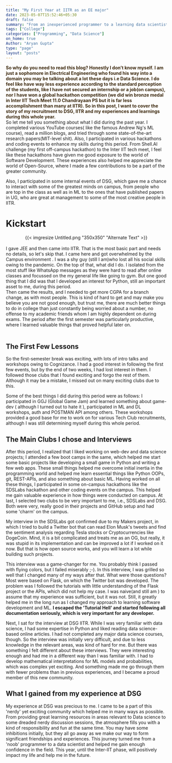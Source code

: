 ```yaml
---
title: "My First Year at IITR as an EE major"
date: 2023-05-07T15:52:46+05:30
draft: false
summary: "From an inexperienced programmer to a learning data scientist "
tags: ["College"]
categories: ["Programming", "Data Science"]
on_home: true
Author: "Aryan Gupta"
type: "page"
layout: "posts"
---
```

<strong style="color: #3c280d">
So why do you need to read this blog? Honestly I don’t know myself. I am just a sophomore in Electrical Engineering who found his way into a domain you may be talking about a lot these days i.e Data Science.  I do feel like have way less experience according to the standard perception of the students, like I have not secured an internship or a job(on campus), nor I have won a global hackathon competition (we did win bronze medal in Inter IIT Tech Meet 11.0 Chandrayaan PS but it is far less accomplishment than many at IITR). So in this post, I want to cover the story of my recruitment to DSG, IITR and my experiences and learnings during this whole year. 
</strong>

<br>
So let me tell you something about what I did during the past year. I completed various YouTube courses( like the famous  Andrew Ng's ML course), read a million blogs, and tried through some state-of-the-art research papers(MIT-level shit). Also, I participated in various hackathons and coding events to enhance my skills during this period. From <a sr= "https://Shell.AI">Shell.AI</a> challenge (my first off-campus hackathon) to the Inter IIT tech meet, I feel like these hackathons have given me good exposure to the world of Software Development. These experiences also helped me appreciate the world of Open-Source, where I made a few contributions to be a part of the greater community.

Also, I participated in some internal events of DSG, which gave me a chance to interact with some of the greatest minds on campus, from people who are top in the class as well as in ML to the ones that have published papers in UG, who are great at management to some of the most creative people in IITR.

# Kickstart
<center>
{{< imgresize Untitled.png "350x350" "Alternate Text" >}} 
</center>
<br>
I gave JEE and then came into IITR. That is the most basic part and needs no details, so let's skip that. I came here and got overwhelmed by the Campus environment . I was a shy guy (still I am)who lost all his social skills owing to the pandemic. On the top of that, what did I do. I isolated from the most stuff like WhatsApp messages as they were hard to read after online classes and focussed on the my general life like going to gym. But one good thing that I did was that I developed an interest for Python, still an important asset to me, during this period.
<br> Then came the results, and I needed to get more CGPA for a branch change, as with most people. This is kind of hard to get and may make you believe you are not good enough, but trust me, there are much better things to do in college than just constantly being worried about a number, no offense to my academic friends whom I am highly dependent on during exams.
The period after the first semester was particularly productive, where I learned valuable things that proved helpful later on. 
<br><br>


## The First Few Lessons

So the first-semester break was exciting, with lots of intro talks and workshops owing to Cognizance. I had a good interest in following the first few events, but by the end of two weeks, I had lost interest in them. I followed those clubs that I found exciting and forgo the rest of them. Although it may be a mistake, I missed out on many exciting clubs due to this. 

Some of the best things I did during this period were as follows: I participated in GGJ (Global Game Jam) and learned something about game-dev ( although I turned out to hate it ), participated in ML and DL workshops, auth and POSTMAN API among others. These workshops provided a good base for me to work on for various Tech Club recruitments, although I was still determining myself during this whole period.

## The Main Clubs I chose and Interviews

After this period, I realized that I liked working on web-dev and data science projects; I attended a few boot camps in the same, which helped me start some basic projects like developing a small game in Python and writing a few web apps. These small things helped me overcome initial inertia in the programming world and helped me learn essential things like Python OOPs, git, REST-APIs, and also something about basic ML. Having worked on all these things, I participated in some on-campus hackathons like the SDSLabs hackathon and other coding events on the campus. This helped me gain valuable experience in how things were conducted on campus. At last, I selected two clubs to be very important to me, i.e., SDSLabs and DSG. Both were very, really good in their projects and GitHub setup and had some 'charm' on the campus.

My interview in the SDSLabs got confirmed due to my Makers project, in which I tried to build a Twitter bot that can read Elon Musk's tweets and find the sentiment analysis regarding Tesla stocks or Cryptocurrencies like DogeCoin. Mind, it is a bit complicated and treats me as an OG, but really, it was stupid in its implementation and can be improved a lot if I worked on it now. But that is how open source works, and you will learn a lot while building such projects.

This interview was a game-changer for me. You probably think I passed with flying colors, but I failed miserably ;-). In this interview, I was grilled so well that I changed many of my ways after that. What were those questions? Most were based on Flask, on which the Twitter bot was developed. The problem was I followed the tutorials with little understanding of the Flask project or the APIs, which did not help my case. I was naive(and still am ) to assume that my experience was sufficient, but it was not. Still, it greatly helped me in the long run as I changed my approach to learning software development and ML. **I escaped the 'Tutorial Hell' and started following all documentation seriously, which is very important for any developer.**

Next, I sat for the interview at DSG IITR. While I was very familiar with data science, I had some expertise in Python and liked reading data science-based online articles. I had not completed any major data science courses, though. So the interview was initially very difficult, and due to less knowledge in the relevant areas, was kind of hard for me. But there was something I felt different about these interviews. They were interesting enough and had me in a different way than I was familiar with. I had to develop mathematical interpretations for ML models and probabilities, which was complex yet exciting. And something made me go through them with fewer problems than in previous experiences, and I became a proud member of this new community.
## What I gained from my experience at DSG

My experience at DSG was precious to me. I came to be a part of this 'nerdy' yet exciting community which helped me in many ways as possible. From providing great learning resources in areas relevant to Data science to some dreaded nerdy discussion sessions, the atmosphere fills you with a kind of responsibility and fun at the same time. You may have some inhibitions initially, but they all go away as we make our way to form significant friendships and experiences. This journey turned me from a 'noob' programmer to a data scientist and helped me gain enough confidence in the field. This year, until the Inter-IIT phase, will positively impact my life and help me in the future.